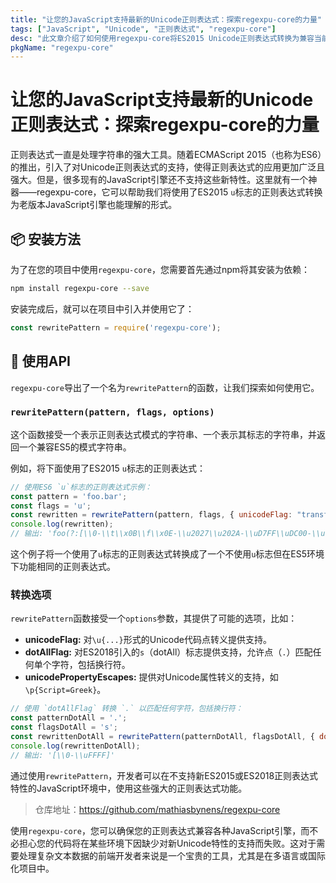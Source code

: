 ```yaml
---
title: "让您的JavaScript支持最新的Unicode正则表达式：探索regexpu-core的力量"
tags: ["JavaScript", "Unicode", "正则表达式", "regexpu-core"]
desc: "此文章介绍了如何使用regexpu-core将ES2015 Unicode正则表达式转换为兼容当前JavaScript引擎的形式，使得开发者能够在今日的JavaScript项目中，使用最新的Unicode正则表达式功能。"
pkgName: "regexpu-core"
---
```


# 让您的JavaScript支持最新的Unicode正则表达式：探索regexpu-core的力量

正则表达式一直是处理字符串的强大工具。随着ECMAScript 2015（也称为ES6）的推出，引入了对Unicode正则表达式的支持，使得正则表达式的应用更加广泛且强大。但是，很多现有的JavaScript引擎还不支持这些新特性。这里就有一个神器——regexpu-core，它可以帮助我们将使用了ES2015 `u`标志的正则表达式转换为老版本JavaScript引擎也能理解的形式。

## 📦 安装方法

为了在您的项目中使用`regexpu-core`，您需要首先通过npm将其安装为依赖：

```bash
npm install regexpu-core --save
```

安装完成后，就可以在项目中引入并使用它了：

```javascript
const rewritePattern = require('regexpu-core');
```

## 🚀 使用API

`regexpu-core`导出了一个名为`rewritePattern`的函数，让我们探索如何使用它。

### `rewritePattern(pattern, flags, options)`

这个函数接受一个表示正则表达式模式的字符串、一个表示其标志的字符串，并返回一个兼容ES5的模式字符串。

例如，将下面使用了ES2015 `u`标志的正则表达式：

```javascript
// 使用ES6 `u`标志的正则表达式示例：
const pattern = 'foo.bar';
const flags = 'u';
const rewritten = rewritePattern(pattern, flags, { unicodeFlag: "transform" });
console.log(rewritten);
// 输出: 'foo(?:[\\0-\\t\\x0B\\f\\x0E-\\u2027\\u202A-\\uD7FF\\uDC00-\\uFFFF]|[\\uD800-\\uDBFF][\\uDC00-\\uDFFF]|[\\uD800-\\uDBFF])bar'
```

这个例子将一个使用了`u`标志的正则表达式转换成了一个不使用`u`标志但在ES5环境下功能相同的正则表达式。

### 转换选项

`rewritePattern`函数接受一个`options`参数，其提供了可能的选项，比如：

- **unicodeFlag:** 对`\u{...}`形式的Unicode代码点转义提供支持。
- **dotAllFlag:** 对ES2018引入的`s`（dotAll）标志提供支持，允许点（`.`）匹配任何单个字符，包括换行符。
- **unicodePropertyEscapes:** 提供对Unicode属性转义的支持，如`\p{Script=Greek}`。

```javascript
// 使用 `dotAllFlag` 转换 `.` 以匹配任何字符，包括换行符：
const patternDotAll = '.';
const flagsDotAll = 's';
const rewrittenDotAll = rewritePattern(patternDotAll, flagsDotAll, { dotAllFlag: 'transform' });
console.log(rewrittenDotAll);
// 输出: '[\\0-\\uFFFF]'
```

通过使用`rewritePattern`，开发者可以在不支持新ES2015或ES2018正则表达式特性的JavaScript环境中，使用这些强大的正则表达式功能。

> 仓库地址：https://github.com/mathiasbynens/regexpu-core

使用`regexpu-core`，您可以确保您的正则表达式兼容各种JavaScript引擎，而不必担心您的代码将在某些环境下因缺少对新Unicode特性的支持而失败。这对于需要处理复杂文本数据的前端开发者来说是一个宝贵的工具，尤其是在多语言或国际化项目中。